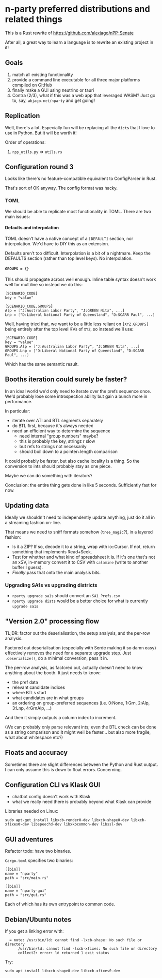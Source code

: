 # n-party preferred distributions and related things

This is a Rust rewrite of https://github.com/alexjago/nPP-Senate

After all, a great way to learn a language is to rewrite an existing project in it!

## Goals

1. match all existing functionality
2. provide a command line executable for all three major platforms compiled on GitHub
3. finally make a GUI using neutrino or tauri
4. Contra (2/3), what if this was a web app that leveraged WASM? Just go to, say, `abjago.net/nparty` and get going!

## Replication

Well, there's a lot. Especially fun will be replacing all the `dict`s that I love
to use in Python. But it will be worth it!

Order of operations:

1. `npp_utils.py` => `utils.rs`



## Configuration round 3

Looks like there's no feature-compatible equivalent to ConfigParser in Rust.

That's sort of OK anyway. The config format was hacky.

### TOML

We should be able to replicate most functionality in TOML. There are two main issues:

#### Defaults and interpolation

TOML doesn't have a native concept of a `[DEFAULT]` section, nor interpolation. We'd have to DIY this as an extension.

Defaults aren't too difficult. Interpolation is a bit of a nightmare. Keep the DEFAULTS section (rather than top level keys). No interpolation. 

#### `GROUPS = {}`

This should propagate across well enough. Inline table syntax doesn't work well for multiline so instead we do this:

    [SCENARIO_CODE]
    key = "value"

    [SCENARIO_CODE.GROUPS]
    Alp = ["J:Australian Labor Party", "J:GREEN Nita", ...]
    Lnp = ["D:Liberal National Party of Queensland", "D:SCARR Paul", ...]

Well, having tried that, we want to be a little less reliant on `[XYZ.GROUPS]` being entirely after the top level KVs of `XYZ`, so instead we'll use:

    [SCENARIO_CODE]
    key = "value"
    GROUPS.Alp = ["J:Australian Labor Party", "J:GREEN Nita", ...]
    GROUPS.Lnp = ["D:Liberal National Party of Queensland", "D:SCARR Paul", ...]

Which has the same semantic result.


## Booths iteration could surely be faster?

In an ideal world we'd only need to iterate over the prefs sequence once.
We'd probably lose some introspection ability but gain a bunch more in performance.

In particular:

- iterate over ATl and BTL segments separately
- do BTL first, because it's always needed
- need an efficient way to determine the sequence
  - need internal "group numbers" maybe?
  - this is probably the key, stringz r slow
  - but refs to strings not necessarily
  - should boil down to a pointer+length comparison

 It could probably be faster, but also cache locality is a thing. So the conversion to ints should probably stay as one piece.

 Maybe we can do something with iterators?

Conclusion: the entire thing gets done in like 5 seconds. Sufficiently fast for now. 

## Updating data

Ideally we shouldn't need to independently update anything, just do it all in a streaming fashion on-line. 

That means we need to sniff formats somehow (`tree_magic`?), in a layered fashion: 

- Is it a ZIP? If so, decode it to a string, wrap with io::Cursor. If not, return something that implements Read+Seek.
- Test for whether and what kind of spreadsheet it is. If it's one that's not an xSV, in-memory convert it to CSV with `calamine` (write to another buffer I guess).
- *Finally* pass that onto the main analysis bits. 

### Upgrading SA1s vs upgrading districts

* `nparty upgrade sa1s` should convert an `SA1_Prefs.csv`
* `nparty upgrade dists` would be a better choice for what is currently `upgrade sa1s`

## "Version 2.0" processing flow

TL;DR: factor out the deserialisation, the setup analysis, and the per-row analysis. 

Factored out deserialisation (especially with Serde making it so damn easy) effectively removes the need for a separate upgrade step. Just `.deserialize()`, do a minimal conversion, pass it in. 

The per-row analysis, as factored out, actually doesn't need to know anything about the booth. It just needs to know: 

- the pref data
- relevant candidate indices
- where BTLs start
- what candidates are in what groups
- an ordering on group-preferred sequences (i.e. 0:None, 1:Grn, 2:Alp, 3:Lnp, 4:GrnAlp, ...)

And then it simply outputs a column index to increment. 

(We can probably only parse relevant ints; even the BTL check can be done as a string comparison and it might well be faster... but also more fragile, what about whitespace etc?)

## Floats and accuracy

Sometimes there are slight differences between the Python and Rust output. I can only assume this is down to float errors. Concerning. 

## Configuration CLI vs Klask GUI

* chatbot config doesn't work with Klask
* what we really need there is probably beyond what Klask can provide

Libraries needed on Linux: 

    sudo apt-get install libxcb-render0-dev libxcb-shape0-dev libxcb-xfixes0-dev libspeechd-dev libxkbcommon-dev libssl-dev

## GUI adventures

Refactor todo: have two binaries. 

`Cargo.toml` specifies two binaries:

    [[bin]]
    name = "nparty"
    path = "src/main.rs"

    [[bin]]
    name = "nparty-gui"
    path = "src/gui.rs"

Each of which has its own entrypoint to common code.

## Debian/Ubuntu notes

If you get a linking error with:

      = note: /usr/bin/ld: cannot find -lxcb-shape: No such file or directory
          /usr/bin/ld: cannot find -lxcb-xfixes: No such file or directory
          collect2: error: ld returned 1 exit status

Try:

    sudo apt install libxcb-shape0-dev libxcb-xfixes0-dev

